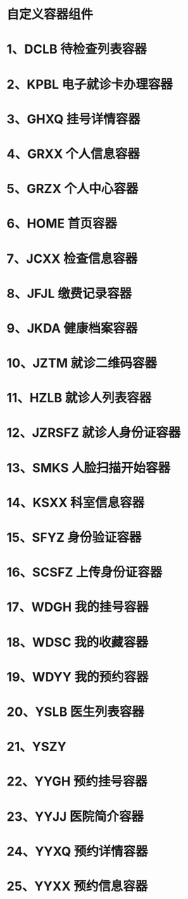 # 自定义容器组件

# 1、DCLB 待检查列表容器

# 2、KPBL 电子就诊卡办理容器

# 3、GHXQ 挂号详情容器

# 4、GRXX 个人信息容器

# 5、GRZX 个人中心容器

# 6、HOME 首页容器

# 7、JCXX 检查信息容器

# 8、JFJL 缴费记录容器

# 9、JKDA 健康档案容器

# 10、JZTM 就诊二维码容器

# 11、HZLB 就诊人列表容器

# 12、JZRSFZ 就诊人身份证容器

# 13、SMKS 人脸扫描开始容器

# 14、KSXX 科室信息容器

# 15、SFYZ 身份验证容器 

# 16、SCSFZ 上传身份证容器

# 17、WDGH 我的挂号容器

# 18、WDSC 我的收藏容器

# 19、WDYY 我的预约容器

# 20、YSLB 医生列表容器

# 21、YSZY 

# 22、YYGH 预约挂号容器

# 23、YYJJ 医院简介容器

# 24、YYXQ 预约详情容器

# 25、YYXX 预约信息容器
